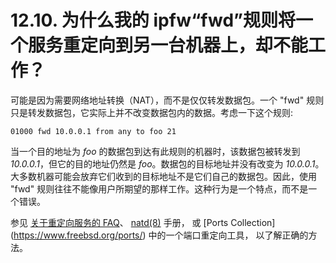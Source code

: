 # 12.10. 为什么我的 ipfw“fwd”规则将一个服务重定向到另一台机器上，却不能工作？

可能是因为需要网络地址转换（NAT），而不是仅仅转发数据包。一个 "fwd" 规则只是转发数据包，它实际上并不改变数据包内的数据。考虑一下这个规则:

```
01000 fwd 10.0.0.1 from any to foo 21
```

当一个目的地址为 *foo* 的数据包到达有此规则的机器时，该数据包被转发到 *10.0.0.1*，但它的目的地址仍然是 *foo*。数据包的目标地址并没有改变为 *10.0.0.1*。大多数机器可能会放弃它们收到的目标地址不是它们自己的数据包。因此，使用 "fwd" 规则往往不能像用户所期望的那样工作。这种行为是一个特点，而不是一个错误。

参见 [关于重定向服务的 FAQ](https://docs.freebsd.org/en/books/faq/#service-redirect)、 [natd(8)](https://www.freebsd.org/cgi/man.cgi?query=natd&sektion=8&format=html) 手册， 或 [Ports Collection] (https://www.freebsd.org/ports/) 中的一个端口重定向工具， 以了解正确的方法。
